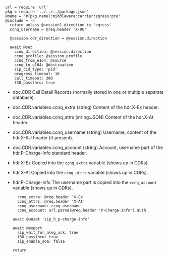     url = require 'url'
    pkg = require '../../../package.json'
    @name = "#{pkg.name}:middleware:carrier:egress:pre"
    @include = ->
      return unless @session?.direction is 'egress'
      ccnq_username = @req.header 'X-RU'

      @session.cdr_direction = @session.direction

      await @set
        ccnq_direction: @session.direction
        ccnq_profile: @session.profile
        ccnq_from_e164: @source
        ccnq_to_e164: @destination
        sip_cid_type: 'pid'
        progress_timeout: 16
        call_timeout: 300
        t38_passthru: true

* doc.CDR Call Detail Records (normally stored in one or multiple separate database).
* doc.CDR.variables.ccnq_extra (string) Content of the hdr.X-Ex header.
* doc.CDR.variables.ccnq_attrs (string:JSON) Content of the hdr.X-At header.
* doc.CDR.variables.ccnq_username (string) Username, content of the hdr.X-RU header (if present).
* doc.CDR.variables.ccnq_account (string) Account, username part of the hdr.P-Charge-Info standard header.
* hdr.X-Ex Copied into the `ccnq_extra` variable (shows up in CDRs).
* hdr.X-At Copied into the `ccnq_attrs` variable (shows up in CDRs).
* hdr.P-Charge-Info The username part is copied into the `ccnq_account` variable (shows up in CDRs).

        ccnq_extra: @req.header 'X-Ex'
        ccnq_attrs: @req.header 'X-At'
        ccnq_username: ccnq_username
        ccnq_account: url.parse(@req.header 'P-Charge-Info').auth

      await @unset 'sip_h_p-charge-info'

      await @export
        sip_wait_for_aleg_ack: true
        t38_passthru: true
        sip_enable_soa: false

      return
